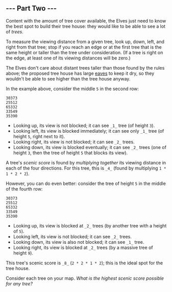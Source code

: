 \--- Part Two ---
-----------------

Content with the amount of tree cover available, the Elves just need to know the best spot to build their tree house: they would like to be able to see a lot of _trees_.

To measure the viewing distance from a given tree, look up, down, left, and right from that tree; stop if you reach an edge or at the first tree that is the same height or taller than the tree under consideration. (If a tree is right on the edge, at least one of its viewing distances will be zero.)

The Elves don't care about distant trees taller than those found by the rules above; the proposed tree house has large [eaves](https://en.wikipedia.org/wiki/Eaves) to keep it dry, so they wouldn't be able to see higher than the tree house anyway.

In the example above, consider the middle `5` in the second row:

    30373
    25512
    65332
    33549
    35390
    

*   Looking up, its view is not blocked; it can see `_1_` tree (of height `3`).
*   Looking left, its view is blocked immediately; it can see only `_1_` tree (of height `5`, right next to it).
*   Looking right, its view is not blocked; it can see `_2_` trees.
*   Looking down, its view is blocked eventually; it can see `_2_` trees (one of height `3`, then the tree of height `5` that blocks its view).

A tree's _scenic score_ is found by _multiplying together_ its viewing distance in each of the four directions. For this tree, this is `_4_` (found by multiplying `1 * 1 * 2 * 2`).

However, you can do even better: consider the tree of height `5` in the middle of the fourth row:

    30373
    25512
    65332
    33549
    35390
    

*   Looking up, its view is blocked at `_2_` trees (by another tree with a height of `5`).
*   Looking left, its view is not blocked; it can see `_2_` trees.
*   Looking down, its view is also not blocked; it can see `_1_` tree.
*   Looking right, its view is blocked at `_2_` trees (by a massive tree of height `9`).

This tree's scenic score is `_8_` (`2 * 2 * 1 * 2`); this is the ideal spot for the tree house.

Consider each tree on your map. _What is the highest scenic score possible for any tree?_